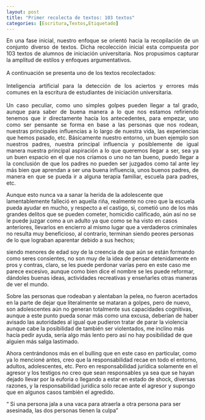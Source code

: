 ```yaml
---
layout: post
title: "Primer recolecta de textos: 103 textos"
categories: [Escritura,Textos,Etiquetado]
---
```

<p style="text-align: justify;">
En una fase inicial, nuestro enfoque se orientó hacia la recopilación de un conjunto diverso de textos. Dicha recolección inicial esta compuesta por 103 textos de alumnos de iniciación universitaria. Nos propusimos capturar la amplitud de estilos y enfoques argumentativos.
<br><br>
A continuación se presenta uno de los textos recolectados:
<br><br>
Inteligencia artificial para la detección de los aciertos y errores más comunes en la escritura de estudiantes de iniciación universitaria.
<br><br>
Un caso peculiar, como uno simples golpes pueden llegar a tal grado, aunque para saber de buena manera a lo que nos estamos refiriendo tenemos que ir directamente hacía los antecedentes,
para empezar,
uno como ser pensante se forma en base a las personas que nos rodean, nuestras principales influencias a lo largo de nuestra vida, las experiencias que hemos pasado, etc. Básicamente nuestro entorno, un buen ejemplo son nuestros padres, nuestra principal influencia y posiblemente de igual manera nuestra principal aspiración a lo que queremos llegar a ser, sea ya un buen espacio en el que nos criamos o uno no tan bueno, puedo llegar a la conclusión de que los padres no pueden ser juzgados como tal ante ley más bien que aprendan a ser una buena influencia, unos buenos padres, de manera en que se pueda ir a alguna terapia familiar, escuela para padres, etc.<br>

Aunque esto nunca va a sanar la herida de la adolescente que lamentablemente falleció en aquella riña, realmente no creo que la escuela pueda ayudar en mucho,
y respecto a el castigo, si, cometió uno de los más grandes delitos que se pueden cometer, homicidio calificado, aún así no se le puede juzgar como a un adulto ya que como se ha visto en casos anteriores, llevarlos en encierro al mismo lugar que a verdaderos criminales no resulta muy beneficioso, al contrario, terminan siendo peores personas de lo que lograban aparentar debido a sus hechos;
 
siendo menores de edad soy de la creencia de que aún se están formando como seres consientes, no son muy de la idea de pensar detenidamente en pros y contras, claro, se les puede perdonar varías pero en este caso me parece excesivo, aunque como bien dice el nombre se les puede reformar, dándoles buenas ideas, actividades recreativas y enseñarles otras maneras de ver el mundo.<br>

Sobre las personas que rodeaban y alentaban la pelea, no fueron acertados en la parte de dejar que literalmente se mataran a golpes, pero de nuevo, son adolescentes aún no generan totalmente sus capacidades cognitivas, aunque a este punto pueda sonar más como una excusa, deberían de haber avisado las autoridades al igual que pudieron tratar de parar la violencia aunque cabe la posibilidad de también ser violentados, me inclino más hacía pedir ayuda, sería algo más lento pero así no hay posibilidad de que alguien más salga lastimado.

Ahora centrándonos más en el bulling que en este caso en particular, como ya lo mencioné antes, creo que la responsabilidad recae en todo el entorno, adultos, adolescentes, etc.
Pero en responsabilidad jurídica solamente en el agresor
y los testigos no creo que sean responsables ya sea que se hayan dejado llevar por la euforia o llegando a estar en estado de shock, diversas razones,
y la responsabilidad jurídica solo recae ante el agresor y supongo que en algunos casos también el agredido.<br>

“ Si una persona jala a una vaca para atraerla a otra persona para ser asesinada, las dos personas tienen la culpa”
</p>
